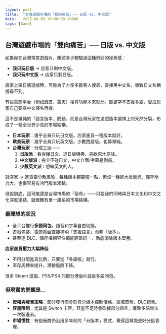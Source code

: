 ```yaml
---
layout: post
title:  "台灣遊戲市場的「雙向痛苦」── 日版 vs. 中文版"
date:   2025-08-09 10:00:00 +0800
tags: [Game]
---
```


## 台灣遊戲市場的「雙向痛苦」── 日版 vs. 中文版

如果你在台灣常買遊戲片，應該多少體驗過這種奇妙的挫折感：

* **我只玩日版** → 店家只剩中文版。
* **我只玩中文版** → 店家只剩日版。

店家上架日版遊戲時，可能為了方便多數客人搜尋，直接用中文名，導致日文名稱搜尋不到。

有些電商平台（例如蝦皮、露天）搜尋功能本來就弱，關鍵字不支援多語，變成玩家自己要查中文譯名再搜。

這不是單純的「語言版本」問題，而是台灣玩家在遊戲版本選擇上的天然分裂，形成了一種全世界少見的市場結構。

* **日本玩家**：幾乎全員只玩日文版。店家進貨一種版本就好。
* **歐美玩家**：幾乎全員只玩英文版，少數西語版。也算單純。
* **台灣玩家**：分成三派——
  1. **日版派**：看得懂日文、追日版特典、喜歡原汁原味。
  2. **中文版派**：完全不碰日文，中文介面/字幕是剛需。
  3. **少數英文派**：想練英文的人。

對店家 → 進貨要分散風險，每種版本都要囤一點，但沒一種能大批量進。庫存壓力大，也很容易有冷門版本滯銷。

但說到底，這可能還是台灣市場的「宿命」——只要我們同時與日本文化和中文文化深度連結，就很難有單一語系的市場結構。

### 最理想的狀況

* 全平台推行**多語同包**，語音和字幕自由切換。
* 遊戲包裝、電商頁面直接標明「支援語言」而非「版本」。
* 甚至連 DLC、儲存檔相容性都能跨區統一，徹底消除版本壁壘。


**店家進貨壓力大幅降低**
   * 不用分配進貨比例，只要進「多語版」就行。
   * 庫存周轉率提升，滯銷風險下降。


很多 Steam 遊戲、PS5/PS4 的部分港版片就是多語同包。

### 但現實的問題是…

* **授權與發售策略**：部分發行商會刻意分版本控制價格、區域首發、DLC銷售。
* **容量限制**：尤其是 Switch 卡匣，容量不足時會砍掉部分語言，導致多語無法一次裝進去。
* **市場慣性**：有些廠商仍沿用多年前的「分版本」模式，覺得這樣能更好分區管理。


